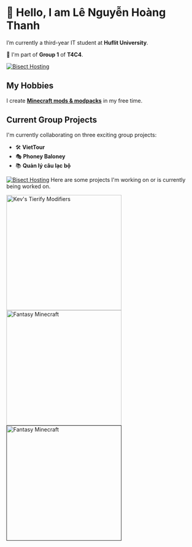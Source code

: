# 👋 Hello, I am **Lê Nguyễn Hoàng Thanh**
I’m currently a third-year IT student at **Huflit University**.

👥 I'm part of **Group 1** of **T4C4**.

[![Bisect Hosting](https://www.bisecthosting.com/images/CF/Fantasy_Minecraft_v3/BH_Fantasy_Minecraft_About.webp)](https://bisecthosting.com/PixelDream)

## My Hobbies
I create **[Minecraft mods & modpacks](https://www.curseforge.com/members/kevzcz/projects)** in my free time.

## Current Group Projects
I'm currently collaborating on three exciting group projects:
- 🛠️ **VietTour**
- 🎭 **Phoney Baloney**
- 📚 **Quản lý câu lạc bộ**

[![Bisect Hosting](https://www.bisecthosting.com/images/CF/Fantasy_Minecraft_v3/BH_Fantasy_Minecraft_Features.webp)](https://bisecthosting.com/PixelDream)
Here are some projects I'm working on or is currently being worked on.
<div style="display: inline-block;">
  <a href="https://www.curseforge.com/minecraft/mc-mods/kevs-tierify-modifiers">
    <img src="https://github.com/user-attachments/assets/7aeaf83e-9360-4a3c-953d-1e4fafe6bd31" alt="Kev's Tierify Modifiers" width="300"/>
  </a>
  <a href="https://www.curseforge.com/minecraft/modpacks/fantasy-minecraft-fabric">
    <img src="https://github.com/user-attachments/assets/95e48132-1bc8-49b5-bbad-bd27fab61d9a" alt="Fantasy Minecraft" width="300"/>
  </a>
  <a href="">
    <img src="https://github.com/user-attachments/assets/3fff39f6-5ab9-46f3-9ade-f166b328aba1" alt="Fantasy Minecraft" width="300"/>
  </a>
</div>


